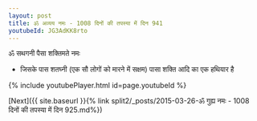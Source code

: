 ```yaml
---
layout: post
title: ॐ अव्यय नमः - 1008 दिनों की तपस्या में दिन 941
youtubeId: JG3AdKK8rto
---
```

 
 
 ॐ सथगनी पैसा शक्तिमते नमः  
 
 -  जिसके पास शतघ्नी (एक सौ लोगों को मारने में सक्षम) पासा शक्ति आदि का एक हथियार है 
 
  
 
  
 
 
 
 
 
 


{% include youtubePlayer.html id=page.youtubeId %}
 
[Next]({{ site.baseurl }}{% link  split2/_posts/2015-03-26-ॐ गुह्य नमः - 1008 दिनों की तपस्या में दिन 925.md%})
 
